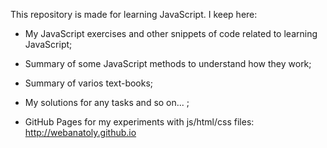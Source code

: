 This repository is made for learning JavaScript. I keep here:

* My JavaScript exercises and other snippets of code related to learning JavaScript; 

* Summary of some JavaScript methods to understand how they work; 

* Summary of varios text-books;

* My solutions for any tasks and so on... ;

* GitHub Pages for my experiments with js/html/css files: http://webanatoly.github.io
